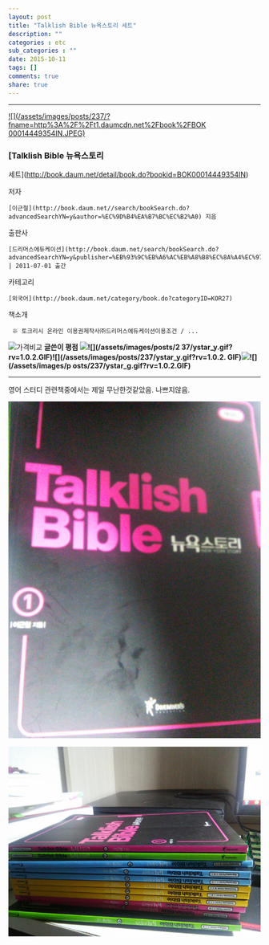 ```yaml
---
layout: post
title: "Talklish Bible 뉴욕스토리 세트"
description: ""
categories : etc
sub_categories : ""
date: 2015-10-11
tags: []
comments: true
share: true
---
```


  

  

* * *

[ ![](/assets/images/posts/237/?fname=http%3A%2F%2Ft1.daumcdn.net%2Fbook%2FBOK
00014449354IN.JPEG)
](http://book.daum.net/detail/book.do?bookid=BOK00014449354IN)

###  [Talklish Bible 뉴욕스토리
세트](http://book.daum.net/detail/book.do?bookid=BOK00014449354IN)

저자

    [이근철](http://book.daum.net//search/bookSearch.do?advancedSearchYN=y&author=%EC%9D%B4%EA%B7%BC%EC%B2%A0) 지음
출판사

    [드리머스에듀케이션](http://book.daum.net/search/bookSearch.do?advancedSearchYN=y&publisher=%EB%93%9C%EB%A6%AC%EB%A8%B8%EC%8A%A4%EC%97%90%EB%93%80%EC%BC%80%EC%9D%B4%EC%85%98&publisherID=PU00615146) | 2011-07-01 출간
카테고리

    [외국어](http://book.daum.net/category/book.do?categoryID=KOR27)
책소개

     ※ 토크리시 온라인 이용권제작사㈜드리머스에듀케이션이용조건 / ...

![가격비교](/assets/images/posts/237/bt_info_compare.gif?rv=1.0.1.GIF) **글쓴이 평점 ![
](/assets/images/posts/237/ystar_y.gif?rv=1.0.2.GIF)![](/assets/images/posts/2
37/ystar_y.gif?rv=1.0.2.GIF)![](/assets/images/posts/237/ystar_y.gif?rv=1.0.2.
GIF)![](/assets/images/posts/237/ystar_h.gif?rv=1.0.2.GIF)![](/assets/images/p
osts/237/ystar_g.gif?rv=1.0.2.GIF)**

* * *

  

영어 스터디 관련책중에서는 제일 무난한것같았음. 나쁘지않음.

  

![](/assets/images/posts/237/247E7F50561940860920D9.PNG)

  

  

  

![](/assets/images/posts/237/227A76505619407F0C1B9F.PNG)

  

